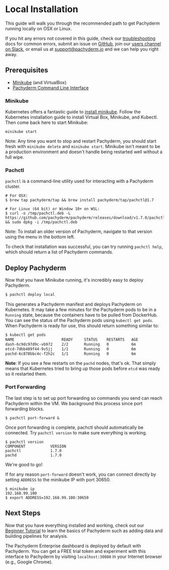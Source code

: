 # Local Installation
This guide will walk you through the recommended path to get Pachyderm running locally on OSX or Linux.

If you hit any errors not covered in this guide, check our [troubleshooting](http://pachyderm.readthedocs.io/en/stable/getting_started/troubleshooting.html) docs for common errors, submit an issue on [GitHub](https://github.com/pachyderm/pachyderm), join our [users channel on Slack](http://slack.pachyderm.io/), or email us at [support@pachyderm.io](mailto:support@pachyderm.io) and we can help you right away.

## Prerequisites
- [Minikube](#minikube) (and VirtualBox)
- [Pachyderm Command Line Interface](#pachctl)

### Minikube

Kubernetes offers a fantastic guide to [install minikube](http://kubernetes.io/docs/getting-started-guides/minikube). Follow the Kubernetes installation guide to install Virtual Box, Minikube, and Kubectl. Then come back here to start Minikube:
```shell
minikube start
```

Note: Any time you want to stop and restart Pachyderm, you should start fresh with `minikube delete` and `minikube start`. Minikube isn't meant to be a production environment and doesn't handle being restarted well without a full wipe. 

### Pachctl

`pachctl` is a command-line utility used for interacting with a Pachyderm cluster.


```shell
# For OSX:
$ brew tap pachyderm/tap && brew install pachyderm/tap/pachctl@1.7

# For Linux (64 bit) or Window 10+ on WSL:
$ curl -o /tmp/pachctl.deb -L https://github.com/pachyderm/pachyderm/releases/download/v1.7.0/pachctl_1.7.0_amd64.deb && sudo dpkg -i /tmp/pachctl.deb
```


Note: To install an older version of Pachyderm, navigate to that version using the menu in the bottom left. 

To check that installation was successful, you can try running `pachctl help`, which should return a list of Pachyderm commands.

## Deploy Pachyderm
Now that you have Minikube running, it's incredibly easy to deploy Pachyderm.

```sh
$ pachctl deploy local
```
This generates a Pachyderm manifest and deploys Pachyderm on Kubernetes. It may take a few minutes for the Pachyderm pods to be in a `Running` state, because the containers have to be pulled from DockerHub. You can see the status of the Pachyderm pods using `kubectl get pods`. When Pachyderm is ready for use, this should return something similar to:

```sh
$ kubectl get pods
NAME                     READY     STATUS    RESTARTS   AGE
dash-6c9dc97d9c-vb972    2/2       Running   0          6m
etcd-7dbb489f44-9v5jj    1/1       Running   0          6m
pachd-6c878bbc4c-f2h2c   1/1       Running   0          6m
```

**Note**: If you see a few restarts on the `pachd` nodes, that's ok. That simply means that Kubernetes tried to bring up those pods before `etcd` was ready so it restarted them.

### Port Forwarding

The last step is to set up port forwarding so commands you send can reach Pachyderm within the VM. We background this process since port forwarding blocks.

```shell
$ pachctl port-forward &
```

Once port forwarding is complete, pachctl should automatically be connected. Try `pachctl version` to make sure everything is working.

```shell
$ pachctl version
COMPONENT           VERSION
pachctl             1.7.0
pachd               1.7.0
```
We're good to go!

If for any reason `port-forward` doesn't work, you can connect directly by setting `ADDRESS` to the minikube IP with port 30650. 

```
$ minikube ip
192.168.99.100
$ export ADDRESS=192.168.99.100:30650
```

## Next Steps

Now that you have everything installed and working, check out our [Beginner Tutorial](./beginner_tutorial.html) to learn the basics of Pachyderm such as adding data and building pipelines for analysis.

The Pachyderm Enterprise dashboard is deployed by default with Pachyderm. You can get a FREE trial token and experiment with this interface to Pachyderm by visiting `localhost:30080` in your Internet browser (e.g., Google Chrome).  



